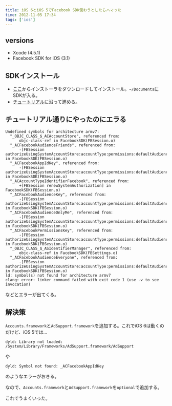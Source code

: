 ```yaml
---
title: iOS 6とiOS 5でFacebook SDK使おうとしたらハマった
time: 2012-11-05 17:34
tags: ['ios']
---
```


## versions

- Xcode (4.5.1)
- Facebook SDK for iOS (3.1)

## SDKインストール

- [ここ](https://developers.facebook.com/ios/)からインストーラをダウンロードしてインストール。`~/Documents`にSDKが入る。
- [チュートリアル](http://developers.facebook.com/docs/getting-started/getting-started-with-the-ios-sdk/jp/)に沿って進める。

## チュートリアル通りにやったのにエラる

```
Undefined symbols for architecture armv7:
  "_OBJC_CLASS_$_ACAccountStore", referenced from:
      objc-class-ref in FacebookSDK(FBSession.o)
  "_ACFacebookAudienceFriends", referenced from:
      -[FBSession authorizeUsingSystemAccountStore:accountType:permissions:defaultAudience:isReauthorize:] in FacebookSDK(FBSession.o)
  "_ACFacebookAppIdKey", referenced from:
      -[FBSession authorizeUsingSystemAccountStore:accountType:permissions:defaultAudience:isReauthorize:] in FacebookSDK(FBSession.o)
  "_ACAccountTypeIdentifierFacebook", referenced from:
      +[FBSession renewSystemAuthorization] in FacebookSDK(FBSession.o)
  "_ACFacebookAudienceKey", referenced from:
      -[FBSession authorizeUsingSystemAccountStore:accountType:permissions:defaultAudience:isReauthorize:] in FacebookSDK(FBSession.o)
  "_ACFacebookAudienceOnlyMe", referenced from:
      -[FBSession authorizeUsingSystemAccountStore:accountType:permissions:defaultAudience:isReauthorize:] in FacebookSDK(FBSession.o)
  "_ACFacebookPermissionsKey", referenced from:
      -[FBSession authorizeUsingSystemAccountStore:accountType:permissions:defaultAudience:isReauthorize:] in FacebookSDK(FBSession.o)
  "_OBJC_CLASS_$_ASIdentifierManager", referenced from:
      objc-class-ref in FacebookSDK(FBSettings.o)
  "_ACFacebookAudienceEveryone", referenced from:
      -[FBSession authorizeUsingSystemAccountStore:accountType:permissions:defaultAudience:isReauthorize:] in FacebookSDK(FBSession.o)
ld: symbol(s) not found for architecture armv7
clang: error: linker command failed with exit code 1 (use -v to see invocation)
```

などとエラーが出てくる。

## 解決策

`Accounts.framework`と`AdSupport.framework`を追加する。これでiOS 6は動くのだけど、iOS 5では…

```
dyld: Library not loaded: /System/Library/Frameworks/AdSupport.framework/AdSupport
```

や

```
dyld: Symbol not found: _ACFacebookAppIdKey
```

のようなエラーがおきる。

なので、`Accounts.framework`と`AdSupport.framework`を`optional`で追加する。

これでうまくいった。
